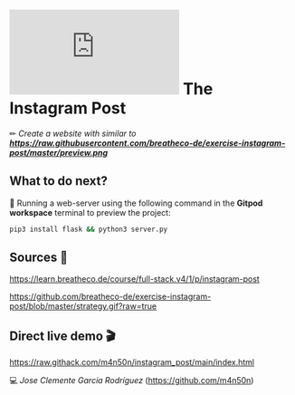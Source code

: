# ![4Geeks Logo](http://assets.breatheco.de/apis/img/images.php?blob&random&cat=icon&tags=4geeks,16) The Instagram Post

✏ *Create a website with similar to **<https://raw.githubusercontent.com/breatheco-de/exercise-instagram-post/master/preview.png>***

## What to do next?

📄 Running a web-server using the following command in the **Gitpod workspace** terminal to preview the project:

```sh
pip3 install flask && python3 server.py
```

## Sources 📌

<https://learn.breatheco.de/course/full-stack.v4/1/p/instagram-post>

<https://github.com/breatheco-de/exercise-instagram-post/blob/master/strategy.gif?raw=true>

## Direct live demo 🎬

<https://raw.githack.com/m4n50n/instagram_post/main/index.html>

💻 _Jose Clemente García Rodríguez_ (<https://github.com/m4n50n>)
